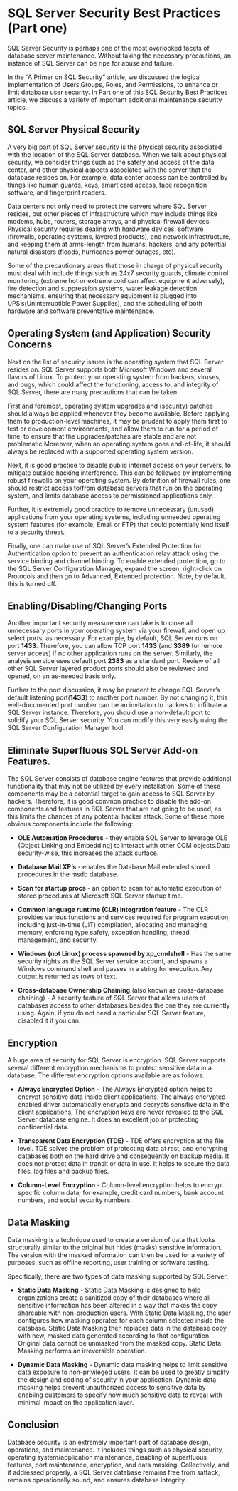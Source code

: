 # SQL Server Security Best Practices (Part one)

SQL Server Security is perhaps one of the most overlooked facets of database server maintenance. Without taking the necessary precautions, an instance of SQL Server can be ripe for abuse and failure.

In the “A Primer on SQL Security” article, we discussed the logical implementation of Users,Groups, Roles, and Permissions, to enhance or limit database user security. In Part one of this SQL Security Best Practices article, we discuss a variety of important additional maintenance security topics.

## SQL Server Physical Security

A very big part of SQL Server security is the physical security associated with the location of the SQL Server database. When we talk about physical security, we consider things such as the safety and access of the data center, and other physical aspects associated with the server that the database resides on. For example, data center access can be controlled by things like human guards, keys, smart card access, face recognition software, and fingerprint readers.

Data centers not only need to protect the servers where SQL Server resides, but other pieces of infrastructure which may include things like modems, hubs, routers, storage arrays, and physical firewall devices. Physical security requires dealing with hardware devices, software (firewalls, operating systems, layered products), and network infrastructure, and keeping them at arms-length from humans, hackers, and any potential natural disasters (floods, hurricanes,power outages, etc).

Some of the precautionary areas that those in charge of physical security must deal with include things such as 24x7 security guards, climate control monitoring (extreme hot or extreme cold can affect equipment adversely), fire detection and suppression systems, water leakage detection mechanisms, ensuring that necessary equipment is plugged into UPS’s(Uninterruptible Power Supplies), and the scheduling of both hardware and software preventative maintenance.

## Operating System (and Application) Security Concerns

Next on the list of security issues is the operating system that SQL Server resides on. SQL Server supports both Microsoft Windows and several flavors of Linux. To protect your operating system from hackers, viruses, and bugs, which could affect the functioning, access to, and integrity of SQL Server, there are many precautions that can be taken.

First and foremost, operating system upgrades and (security) patches should always be applied whenever they become available. Before applying them to production-level machines, it may be prudent to apply them first to test or development environments, and allow them to run for a period of time, to ensure that the upgrades/patches are stable and are not problematic.Moreover, when an operating system goes end-of-life, it should always be replaced with a supported operating system version.

Next, it is good practice to disable public internet access on your servers, to mitigate outside hacking interference. This can be followed by implementing robust firewalls on your operating system. By definition of firewall rules, one should restrict access to/from database servers that run on the operating system, and limits database access to permissioned applications only.

Further, it is extremely good practice to remove unnecessary (unused) applications from your operating systems, including unneeded operating system features (for example, Email or FTP) that could potentially lend itself to a security threat.

Finally, one can make use of SQL Server’s Extended Protection for Authentication option to prevent an authentication relay attack using the service binding and channel binding. To enable extended protection, go to the SQL Server Configuration Manager, expand the screen, right-click on Protocols and then go to Advanced, Extended protection. Note, by default, this is turned off.

## Enabling/Disabling/Changing Ports

Another important security measure one can take is to close all unnecessary ports in your operating system via your firewall, and open up select ports, as necessary. For example, by default, SQL Server runs on port **1433**. Therefore, you can allow TCP port **1433** (and **3389** for remote server access) if no other application runs on the server. Similarly, the analysis service uses default port **2383** as a standard port. Review of all other SQL Server layered product ports should also be reviewed and opened, on an as-needed basis only.

Further to the port discussion, it may be prudent to change SQL Server’s default listening port(**1433**) to another port number. By not changing it, this well-documented port number can be an invitation to hackers to infiltrate a SQL Server instance. Therefore, you should use a non-default port to solidify your SQL Server security. You can modify this very easily using the SQL Server Configuration Manager tool.

## Eliminate Superfluous SQL Server Add-on Features.

The SQL Server consists of database engine features that provide additional functionality that may not be utilized by every installation. Some of these components may be a potential target to gain access to SQL Server by hackers. Therefore, it is good common practice to disable the add-on components and features in SQL Server that are not going to be used, as this limits the chances of any potential hacker attack. Some of these more obvious components include the following:

- **OLE Automation Procedures** - they enable SQL Server to leverage OLE (Object Linking and Embedding) to interact with other COM objects.Data security-wise, this increases the attack surface.

- **Database Mail XP’s** - enables the Database Mail extended stored procedures in the msdb database.

- **Scan for startup procs** - an option to scan for automatic execution of stored procedures at Microsoft SQL Server startup time.

- **Common language runtime (CLR) integration feature** - The CLR provides various functions and services required for program execution, including just-in-time (JIT) compilation, allocating and managing memory, enforcing type safety, exception handling, thread management, and security.

- **Windows (not Linux) process spawned by xp_cmdshell** -  Has the same security rights as the SQL Server service account, and spawns a Windows command shell and passes in a string for execution. Any output is returned as rows of text.

- **Cross-database Ownership Chaining**  (also known as cross-database chaining) - A security feature of SQL Server that allows users of databases access to other databases besides the one they are currently using. Again, if you do not need a particular SQL Server feature, disabled it if you can.

## Encryption

A huge area of security for SQL Server is encryption. SQL Server supports several different encryption mechanisms to protect sensitive data in a database. The different encryption options available are as follows:

- **Always Encrypted Option** - The Always Encrypted option helps to encrypt sensitive data inside client applications. The always encrypted-enabled driver automatically encrypts and decrypts sensitive data in the client applications. The encryption keys are never revealed to the SQL Server database engine. It does an excellent job of protecting confidential data.

- **Transparent Data Encryption (TDE)** - TDE offers encryption at the file level. TDE solves the problem of protecting data at rest, and encrypting databases both on the hard drive and consequently on backup media. It does not protect data in transit or data in use. It helps to secure the data files, log files and backup files.

- **Column-Level Encryption** - Column-level encryption helps to encrypt specific column data; for example, credit card numbers, bank account numbers, and social security numbers.

## Data Masking

Data masking is a technique used to create a version of data that looks structurally similar to the original but hides (masks) sensitive information. The version with the masked information can then be used for a variety of purposes, such as offline reporting, user training or software testing.

Specifically, there are two types of data masking supported by SQL Server:

- **Static Data Masking** - Static Data Masking is designed to help organizations create a sanitized copy of their databases where all sensitive information has been altered in a way that makes the copy shareable with non-production users. With Static Data Masking, the user configures how masking operates for each column selected inside the database. Static Data Masking then replaces data in the database copy with new, masked data generated according to that configuration. Original data cannot be unmasked from the masked copy. Static Data Masking performs an irreversible operation.

- **Dynamic Data Masking** - Dynamic data masking helps to limit sensitive data exposure to non-privileged users. It can be used to greatly simplify the design and coding of security in your application. Dynamic data masking helps prevent unauthorized access to sensitive data by enabling customers to specify how much sensitive data to reveal with minimal impact on the application layer.

## Conclusion

Database security is an extremely important part of database design, operations, and maintenance. It includes things such as physical security, operating system/application maintenance, disabling of superfluous features, port maintenance, encryption, and data masking. Collectively, and if addressed properly, a SQL Server database remains free from sattack, remains operationally sound, and ensures database integrity.










